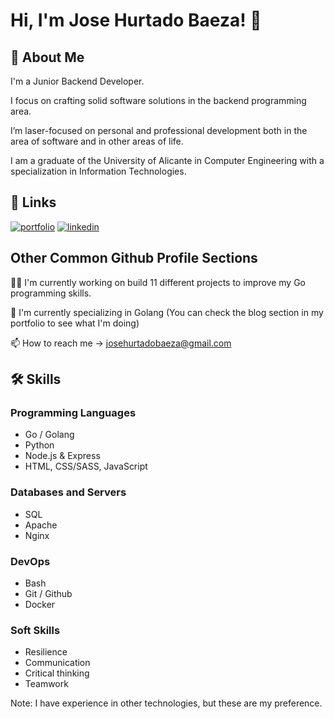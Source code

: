 # Hi, I'm Jose Hurtado Baeza! 👋

## 🚀 About Me
I'm a Junior Backend Developer.

I focus on crafting solid software solutions in the backend programming area.

I’m laser-focused on personal and professional development both in the area of software and in other areas of life.

I am a graduate of the University of Alicante in Computer Engineering with a specialization in Information Technologies.

## 🔗 Links
[![portfolio](https://img.shields.io/badge/my_portfolio-000?style=for-the-badge&logo=ko-fi&logoColor=white)](https://josehurtadobaeza.super.site/)
[![linkedin](https://img.shields.io/badge/linkedin-0A66C2?style=for-the-badge&logo=linkedin&logoColor=white)](https://www.linkedin.com/in/jose-hurtado-baeza-5406b4223/)


## Other Common Github Profile Sections
👩‍💻 I'm currently working on build 11 different projects to improve my Go programming skills.

🧠 I'm currently specializing in Golang (You can check the blog section in my portfolio to see what I'm doing)

📫 How to reach me -> josehurtadobaeza@gmail.com

## 🛠 Skills
### Programming Languages
- Go / Golang
- Python
- Node.js & Express
- HTML, CSS/SASS, JavaScript
### Databases and Servers
- SQL
- Apache
- Nginx
### DevOps
- Bash
- Git / Github
- Docker
### Soft Skills
- Resilience
- Communication
- Critical thinking
- Teamwork

Note: I have experience in other technologies, but these are my preference.
